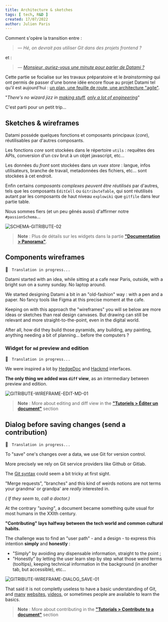 ```yaml
---
title: Architecture & sketches
tags: [ tech, R&D ]
created: 17/07/2022
author: Julien Paris
---
```


Comment s'opère la transition entre :

> — _Hé, on devrait pas utiliser Git dans des projets frontend ?_

 et :

> — _[Monsieur, auriez-vous une minute pour parler de Datami ?](https://www.youtube.com/watch?v=sghOYbR_fXA&ab_channel=TikTokTaciousShorts)_

Cette partie se focialise sur les travaux préparatoire et le _brainstorming_ qui ont permis de passer d'une bonne idée encore floue au projet Datami tel qu'il est aujourd'hui : [un plan, une feuille de route, une architecture "agile"](https://www.linkedin.com/pulse/agile-approach-methodology-carlo-occhiena/).

"_There's no wizard jizz in [making stuff](https://www.youtube.com/watch?v=N4IfPtl3W_M&ab_channel=exurb1a), [only a lot of engineering](https://www.youtube.com/watch?v=qE0UimODxNg&ab_channel=exurb1a)_"

C'est parti pour un petit trip...

## Sketches & wireframes

Datami posséde quelques fonctions et composants principaux (_core_), réutilisables par d'autres composants.

Les fonctions _core_ sont stockées dans le répertoire `utils` : requêtes des APIs, conversion d'un csv brut à un objet javascript, etc...

Les données du _front_ sont stockées dans un _vuex store_ : langue, infos utilisateurs, branche de travail, metadonnées des fichiers, etc... sont stockées à cet endroit.

Enfin certains _composants complexes peuvent être réutilisés_ par d'autres, tels que les composants `EditCell` ou `GitributeTable`, qui sont réutilisés autant par les composants de haut niveau `explowiki` que `gitfile` dans leur partie table.

Nous sommes fiers (et un peu gênés aussi) d'affirmer notre `#passionSchema`...

![SCHEMA-GITRIBUTE-02](https://raw.githubusercontent.com/multi-coop/datami-website-content/main/images/schemas/Multi-gitribute-schema-02.png)

> **Note** : Plus de détails sur les widgets dans la partie **["Documentation > Panorama"](/docs-widgets-overview)**.

## Components wireframes

🚧  &nbsp; `Translation in progress...`

Datami started with an idea, while sitting at a cafe near Paris, outside, with a bright sun on a sunny sunday. No laptop around.

We started designing Datami a bit in an "old-fashion" way : with a pen and a paper. No fancy tools like Figma at this precise moment at the cafe.

Keeping on with this approach the "wireframes" you will se below are more ideas or sketches than real design canvases. But drawing can still be relevant and more straight-to-the-point, even in the digital world.

After all, how did they build those pyramids, any building, any painting, anything needing a bit of planning... before the computers ?

### Widget for `md` preview and edition

🚧  &nbsp; `Translation in progress...`

We were inspired a lot by [HedgeDoc](https://hedgedoc.org/) and [Hackmd](https://hackmd.io) interfaces.

**The only thing we added was `diff` view**, as an intermediary between preview and edition.

![GITRIBUTE-WIREFRAME-EDIT-MD-01](https://raw.githubusercontent.com/multi-coop/datami-website-content/main/images/schemas/Multi-gitribute-wireframe-edit-md-01.png)

> **Note** : More about editing and diff view in the **["Tutoriels > Éditer un document"](/tutorial-edition)** section

## Dialog before saving changes (send a contribution)

🚧  &nbsp; `Translation in progress...`

To "save" one's changes over a data, we use Git for version control.

More precisely we rely on Git service providers like Github or Gitlab. 

The [Git syntax](https://en.wikipedia.org/wiki/Git) could seem a bit tricky at first sight.

"Merge requests", "branches" and this kind of weirds notions are not terms your grandma' or grandpa' are _really_ interested in.

_( If they seem to, call a doctor.)_

At the contrary _"saving"_, a document became something quite usual for most humans in the XXIth century.

**"Contributing" lays halfway between the tech world and common cultural habits.**

The challenge was to find an "user path" - and a design - to express this intention **simply** and **honestly** :

- "Simply" by avoiding any dispensable information, straight to the point ;
- "Honestly" by letting the user learn step by step what those weird terms (tooltips), keeping technical information in the background (in another tab, but accessible), etc...

![GITRIBUTE-WIREFRAME-DIALOG_SAVE-01](https://raw.githubusercontent.com/multi-coop/datami-website-content/main/images/schemas/Multi-gitribute-wireframe-commit_dialog-01.png)

That said it is not completly useless to have a basic understanding of Git, and [many](https://www.atlassian.com/git) [websites](https://learngitbranching.js.org/?locale=fr_FR), [videos](https://www.youtube.com/watch?v=2ReR1YJrNOM&ab_channel=ProgrammingwithMosh), or sometimes people are available to learn the basics.

> **Note** : More about contributing in the **["Tutorials > Contribute to a document"](/tutorial-contribution)** section
